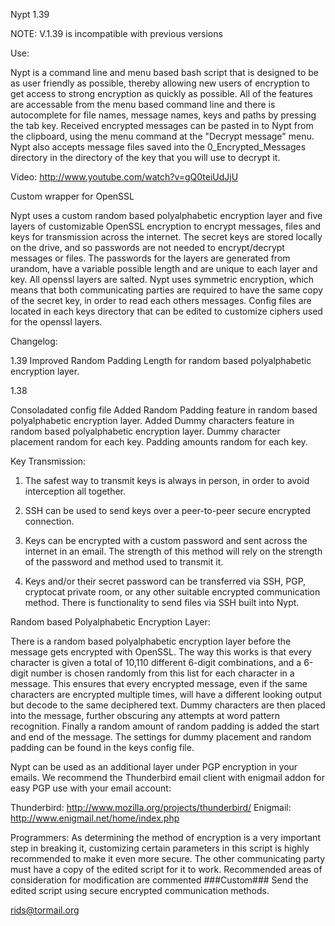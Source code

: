  Nypt 1.39
 
NOTE: V.1.39 is incompatible with previous versions

Use:

Nypt is a command line and menu based bash script that is designed to be as user friendly as possible, thereby allowing new users of encryption to get access to strong encryption as quickly as possible.
All of the features are accessable from the menu based command line and there is autocomplete for file names, message names, keys and paths by pressing the tab key.
Received encrypted messages can be pasted in to Nypt from the clipboard, using the menu command at the "Decrypt message" menu.
Nypt also accepts message files saved into the 0_Encrypted_Messages directory in the directory of the key that you will use to decrypt it.

Video: http://www.youtube.com/watch?v=gQ0teiUdJjU

Custom wrapper for OpenSSL

Nypt uses a custom random based polyalphabetic encryption layer and five layers of customizable OpenSSL encryption to encrypt messages, files and keys for transmission across the internet. The secret keys are stored locally on the drive, and so passwords are not needed to encrypt/decrypt messages or files. The passwords for the layers are generated from urandom, have a variable possible length and are unique to each layer and key. All openssl layers are salted. Nypt uses symmetric encryption, which means that both communicating parties are required to have the same copy of the secret key, in order to read each others messages. Config files are located in each keys directory that can be edited to customize ciphers used for the openssl layers.

Changelog:

1.39
Improved Random Padding Length for random based polyalphabetic encryption layer.

1.38

Consoladated config file
Added Random Padding feature in random based polyalphabetic encryption layer.
Added Dummy characters feature in random based polyalphabetic encryption layer.
Dummy character placement random for each key.
Padding amounts random for each key.

Key Transmission:

1. The safest way to transmit keys is always in person, in order to avoid interception all together.

2. SSH can be used to send keys over a peer-to-peer secure encrypted connection.

3. Keys can be encrypted with a custom password and sent across the internet in an email. The strength of this method will rely on the strength of the password and method used to transmit it.

4. Keys and/or their secret password can be transferred via SSH, PGP, cryptocat private room, or any other suitable encrypted communication method. There is functionality to send files via SSH built into Nypt.


Random based Polyalphabetic Encryption Layer:

There is a random based polyalphabetic encryption layer before the message gets encrypted with OpenSSL. 
The way this works is that every character is given a total of 10,110 different 6-digit combinations, and a 6-digit number is chosen randomly from this list for each character in a message. 
This ensures that every encrypted message, even if the same characters are encrypted multiple times, will have a different looking output but decode to the same deciphered text.
Dummy characters are then placed into the message, further obscuring any attempts at word pattern recognition.
Finally a random amount of random padding is added the start and end of the message. 
The settings for dummy placement and random padding can be found in the keys config file.

Nypt can be used as an additional layer under PGP encryption in your emails. 
We recommend the Thunderbird email client with enigmail addon for easy PGP use with your email account:

Thunderbird: http://www.mozilla.org/projects/thunderbird/
Enigmail: http://www.enigmail.net/home/index.php


Programmers: 
As determining the method of encryption is a very important step in breaking it, customizing certain parameters in this script is highly recommended to make it even more secure. The other communicating party must have a copy of the edited script for it to work.
Recommended areas of consideration for modification are commented ###Custom###
Send the edited script using secure encrypted communication methods.

rids@tormail.org 
